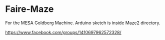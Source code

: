 # Faire-Maze
For the MESA Goldberg Machine. Arduino sketch is inside Maze2 directory.


https://www.facebook.com/groups/1410697962572328/
